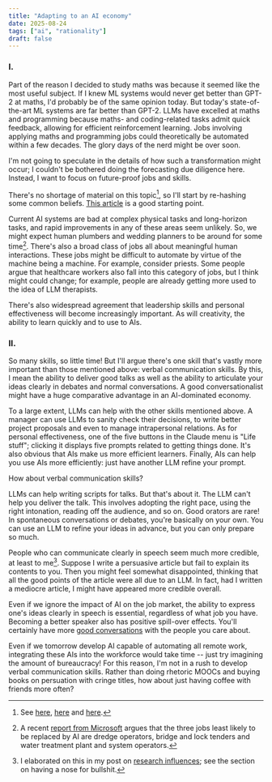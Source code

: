 ```yaml
---
title: "Adapting to an AI economy"
date: 2025-08-24
tags: ["ai", "rationality"]
draft: false
---
```


### I.

Part of the reason I decided to study maths was because it seemed like the most useful subject. If I knew ML systems would never get better than GPT-2 at maths, I'd probably be of the same opinion today. But today's state-of-the-art ML systems are far better than GPT-2. LLMs have excelled at maths and programming because maths- and coding-related tasks admit quick feedback, allowing for efficient reinforcement learning. Jobs involving applying maths and programming jobs could theoretically be automated within a few decades. The glory days of the nerd might be over soon.

I'm not going to speculate in the details of how such a transformation might occur; I couldn't be bothered doing the forecasting due diligence here. Instead, I want to focus on future-proof jobs and skills.

There's no shortage of material on this topic[^references], so I'll start by re-hashing some common beliefs. [This article](https://80000hours.org/agi/guide/skills-ai-makes-valuable/) is a good starting point.

Current AI systems are bad at complex physical tasks and long-horizon tasks, and rapid improvements in any of these areas seem unlikely. So, we might expect human plumbers and wedding planners to be around for some time[^microsoft]. There's also a broad class of jobs all about meaningful human interactions. These jobs might be difficult to automate by virtue of the machine being a machine. For example, consider priests. Some people argue that healthcare workers also fall into this category of jobs, but I think might could change; for example, people are already getting more used to the idea of LLM therapists.

There's also widespread agreement that leadership skills and personal effectiveness will become increasingly important. As will creativity, the ability to learn quickly and to use to AIs.

### II.

So many skills, so little time! But I'll argue there's one skill that's vastly more important than those mentioned above: verbal communication skills. By this, I mean the ability to deliver good talks as well as the ability to articulate your ideas clearly in debates and normal conversations. A good conversationalist might have a huge comparative advantage in an AI-dominated economy.

To a large extent, LLMs can help with the other skills mentioned above. A manager can use LLMs to sanity check their decisions, to write better project proposals and even to manage intrapersonal relations. As for personal effectiveness, one of the five buttons in the Claude menu is "Life stuff"; clicking it displays five prompts related to getting things done. It's also obvious that AIs make us more efficient learners. Finally, AIs can help you use AIs more efficiently: just have another LLM refine your prompt.

How about verbal communication skills?

LLMs can help writing scripts for talks. But that's about it. The LLM can't help you deliver the talk. This involves adopting the right pace, using the right intonation, reading off the audience, and so on. Good orators are rare! In spontaneous conversations or debates, you're basically on your own. You can use an LLM to refine your ideas in advance, but you can only prepare so much.

People who can communicate clearly in speech seem much more credible, at least to me[^influences]. Suppose I write a persuasive article but fail to explain its contents to you. Then you might feel somewhat disappointed, thinking that all the good points of the article were all due to an LLM. In fact, had I written a mediocre article, I might have appeared more credible overall.

Even if we ignore the impact of AI on the job market, the ability to express one's ideas clearly in speech is essential, regardless of what job you have. Becoming a better speaker also has positive spill-over effects. You'll certainly have more [good conversations](https://isabeldahlgren.github.io/on-good-conversations/) with the people you care about.

Even if we tomorrow develop AI capable of automating all remote work, integrating these AIs into the workforce would take time -- just try imagining the amount of bureaucracy! For this reason, I'm not in a rush to develop verbal communication skills. Rather than doing rhetoric MOOCs and buying books on persuation with cringe titles, how about just having coffee with friends more often?

[^references]: See [here](https://arxiv.org/pdf/2507.07935), [here](https://www.weforum.org/stories/2025/08/ai-jobs-replacement-data-careers/) and [here](https://www.weforum.org/stories/2025/04/ai-jobs-international-workers-day/).
[^microsoft]: A recent [report from Microsoft](https://arxiv.org/pdf/2507.07935) argues that the three jobs least likely to be replaced by AI are dredge operators, bridge and lock tenders and water treatment plant and system operators.
[^influences]: I elaborated on this in my post on [research influences](https://isabeldahlgren.github.io/finding-research-influences/); see the section on having a nose for bullshit.
